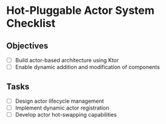 # Hot-Pluggable Actor System Checklist

## Objectives
- [ ] Build actor-based architecture using Ktor
- [ ] Enable dynamic addition and modification of components

## Tasks
- [ ] Design actor lifecycle management
- [ ] Implement dynamic actor registration
- [ ] Develop actor hot-swapping capabilities
